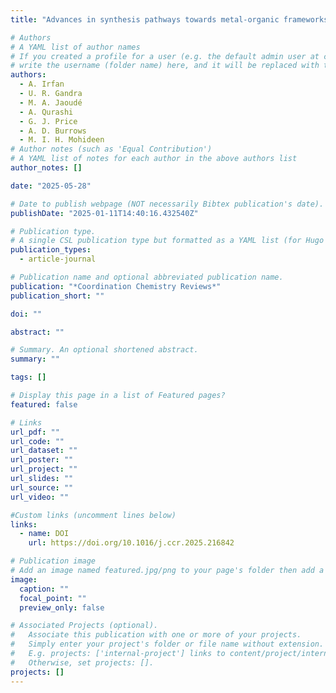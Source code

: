 ```yaml
---
title: "Advances in synthesis pathways towards metal-organic frameworks–fiber composites for chemical warfare agents and simulants degradation"

# Authors
# A YAML list of author names
# If you created a profile for a user (e.g. the default admin user at content/authors/admin/),
# write the username (folder name) here, and it will be replaced with their full name and linked to their profile.
authors:
  - A. Irfan
  - U. R. Gandra
  - M. A. Jaoudé
  - A. Qurashi
  - G. J. Price
  - A. D. Burrows
  - M. I. H. Mohideen
# Author notes (such as 'Equal Contribution')
# A YAML list of notes for each author in the above authors list
author_notes: []

date: "2025-05-28"

# Date to publish webpage (NOT necessarily Bibtex publication's date).
publishDate: "2025-01-11T14:40:16.432540Z"

# Publication type.
# A single CSL publication type but formatted as a YAML list (for Hugo requirements).
publication_types:
  - article-journal

# Publication name and optional abbreviated publication name.
publication: "*Coordination Chemistry Reviews*"
publication_short: ""

doi: ""

abstract: ""

# Summary. An optional shortened abstract.
summary: ""

tags: []

# Display this page in a list of Featured pages?
featured: false

# Links
url_pdf: ""
url_code: ""
url_dataset: ""
url_poster: ""
url_project: ""
url_slides: ""
url_source: ""
url_video: ""

#Custom links (uncomment lines below)
links:
  - name: DOI
    url: https://doi.org/10.1016/j.ccr.2025.216842

# Publication image
# Add an image named featured.jpg/png to your page's folder then add a caption below.
image:
  caption: ""
  focal_point: ""
  preview_only: false

# Associated Projects (optional).
#   Associate this publication with one or more of your projects.
#   Simply enter your project's folder or file name without extension.
#   E.g. projects: ['internal-project'] links to content/project/internal-project/index.md.
#   Otherwise, set projects: [].
projects: []
---
```

